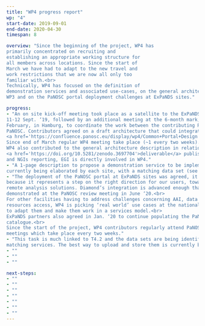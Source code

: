 ```yaml
---
title: "WP4 progress report"
wp: "4"
start-date: 2019-09-01
end-date: 2020-04-30
timespan: 8

overview: "Since the beginning of the project, WP4 has
primarily concentrated on recruiting and
establishing an appropriate working structure for
all members across locations. Since the start of
March we have had to adapt to the new travel and
work restrictions that we are now all only too
familiar with.<br>
Technically, WP4 has focused on the definition of
demonstration services and associated use-cases, on the general architecture of the future services with
WP3 and on the PaNOSC portal deployment challenges at ExPaNDS sites."

progress:
- "An on site kick-off meeting took place as a satellite to the ExPaNDS kick-off meeting on
11-12 Sept. ‘19, followed by an additional meeting at the 6-month mark, on the 7 th of
February, in Hamburg, to coordinate the work between the contributing RIs and with
PaNOSC. Contributors agreed on a draft architecture that could integrate into the
<a href='https://confluence.panosc.eu/display/wp4/Common+Portal+Design'>PaNOSC portal</a>.<br>
Since end of March regular WP4 meeting take place (~1 every two weeks).<br>
WP4 also contributed to the general architecture description in relation to the EOSC
<a href='https://doi.org/10.5281/zenodo.3697704'>deliverable</a> published in Mar. ‘20 with WP3 and WP1. For EOSC coordination follow-up
and NGIs reporting, EGI is directly involved in WP4."
- "A 1-page description to propose a demonstration service to be implemented into EOSC is
currently being elaborated by each site, with a matching data set (see T4.4)."
- "The deployment of the PaNOSC portal at ExPaNDS sites was agreed, it is beneficial for us
because it represents a step on the right direction for our users, towards integrated
remote analysis solutions. Diamond’s integration is advanced enough that it will be
demonstrated at the PaNOSC review meeting in June ‘20.<br>
For other facilities having to address challenges concerning AAI, data access and HPC
resources access, WP4 is picking ‘real world’ use cases at the national RIs and is working
to adapt them and make them work in a services model.<br>
ExPaNDS partners also agreed in Jan. ‘20 to continue populating the PaN software
catalogue.<br>
Since the start of the project, WP4 contributors regularly attend PaNOSC’s regular
meetings which take place every two weeks."
- "This task is much linked to T4.2 and the data sets are being identified along with the
matching services. The best way to upload and store them is currently being investigated."
- ""
- ""
- ""

next-steps:
- ""
- ""
- ""
- ""
- ""
- ""
- ""
---
```

